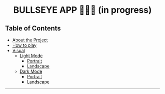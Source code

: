 
<!-- TITLE -->
<h1 align="center">BULLSEYE APP 🎯🎯🎯 (in progress)</h1>

<!-- TABLE OF CONTENTS -->
## Table of Contents

* [About the Project](#about-the-project)  
* [How to play](#how-to-play)
* [Visual](#visual)
  * [Light Mode](#light-mode)
    * [Portrait](#light-mode-portrait)
    * [Landscape](#light-mode-landscape)
  * [Dark Mode](#dark-mode)
    * [Portrait](#dark-mode-portrait)
    * [Landscape](#dark-mode-landscape)
---


